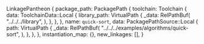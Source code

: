 LinkagePantheon {
    package_path: PackagePath {
        toolchain: Toolchain {
            data: ToolchainData::Local {
                library_path: VirtualPath {
                    _data: RelPathBuf(
                        "../../../library",
                    ),
                },
            },
        },
        name: `quick-sort`,
        data: PackagePathSource::Local {
            path: VirtualPath {
                _data: RelPathBuf(
                    "../../../examples/algorithms/quick-sort",
                ),
            },
        },
    },
    instantiation_map: {},
    new_linkages: [],
}